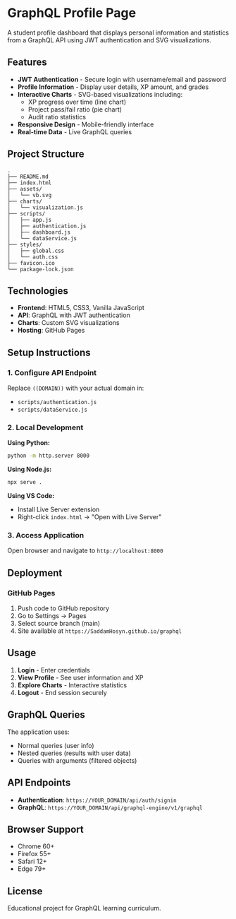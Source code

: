 # GraphQL Profile Page

A student profile dashboard that displays personal information and statistics from a GraphQL API using JWT authentication and SVG visualizations.

## Features

- **JWT Authentication** - Secure login with username/email and password
- **Profile Information** - Display user details, XP amount, and grades
- **Interactive Charts** - SVG-based visualizations including:
  - XP progress over time (line chart)
  - Project pass/fail ratio (pie chart)
  - Audit ratio statistics
- **Responsive Design** - Mobile-friendly interface
- **Real-time Data** - Live GraphQL queries

## Project Structure

```
.
├── README.md
├── index.html
├── assets/
│   └── vb.svg
├── charts/
│   └── visualization.js
├── scripts/
│   ├── app.js
│   ├── authentication.js
│   ├── dashboard.js
│   └── dataService.js
├── styles/
│   ├── global.css
│   └── auth.css
├── favicon.ico
└── package-lock.json
```

## Technologies

- **Frontend**: HTML5, CSS3, Vanilla JavaScript
- **API**: GraphQL with JWT authentication
- **Charts**: Custom SVG visualizations
- **Hosting**: GitHub Pages

## Setup Instructions

### 1. Configure API Endpoint

Replace `((DOMAIN))` with your actual domain in:

- `scripts/authentication.js`
- `scripts/dataService.js`

### 2. Local Development

**Using Python:**

```bash
python -m http.server 8000
```

**Using Node.js:**

```bash
npx serve .
```

**Using VS Code:**

- Install Live Server extension
- Right-click `index.html` → "Open with Live Server"

### 3. Access Application

Open browser and navigate to `http://localhost:8000`

## Deployment

### GitHub Pages

1. Push code to GitHub repository
2. Go to Settings → Pages
3. Select source branch (main)
4. Site available at `https://SaddamHosyn.github.io/graphql`

## Usage

1. **Login** - Enter credentials
2. **View Profile** - See user information and XP
3. **Explore Charts** - Interactive statistics
4. **Logout** - End session securely

## GraphQL Queries

The application uses:

- Normal queries (user info)
- Nested queries (results with user data)
- Queries with arguments (filtered objects)

## API Endpoints

- **Authentication**: `https://YOUR_DOMAIN/api/auth/signin`
- **GraphQL**: `https://YOUR_DOMAIN/api/graphql-engine/v1/graphql`

## Browser Support

- Chrome 60+
- Firefox 55+
- Safari 12+
- Edge 79+

## License

Educational project for GraphQL learning curriculum.
